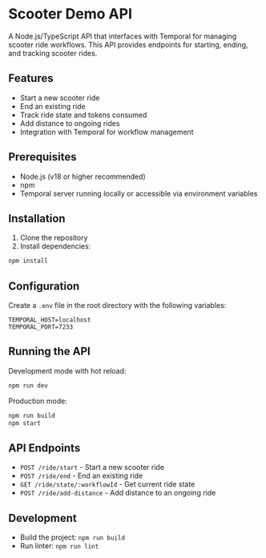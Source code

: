 # Scooter Demo API

A Node.js/TypeScript API that interfaces with Temporal for managing scooter ride workflows. This API provides endpoints for starting, ending, and tracking scooter rides.

## Features

- Start a new scooter ride
- End an existing ride
- Track ride state and tokens consumed
- Add distance to ongoing rides
- Integration with Temporal for workflow management

## Prerequisites

- Node.js (v18 or higher recommended)
- npm
- Temporal server running locally or accessible via environment variables

## Installation

1. Clone the repository
2. Install dependencies:
```bash
npm install
```

## Configuration

Create a `.env` file in the root directory with the following variables:
```
TEMPORAL_HOST=localhost
TEMPORAL_PORT=7233
```

## Running the API

Development mode with hot reload:
```bash
npm run dev
```

Production mode:
```bash
npm run build
npm start
```

## API Endpoints

- `POST /ride/start` - Start a new scooter ride
- `POST /ride/end` - End an existing ride
- `GET /ride/state/:workflowId` - Get current ride state
- `POST /ride/add-distance` - Add distance to an ongoing ride

## Development

- Build the project: `npm run build`
- Run linter: `npm run lint` 